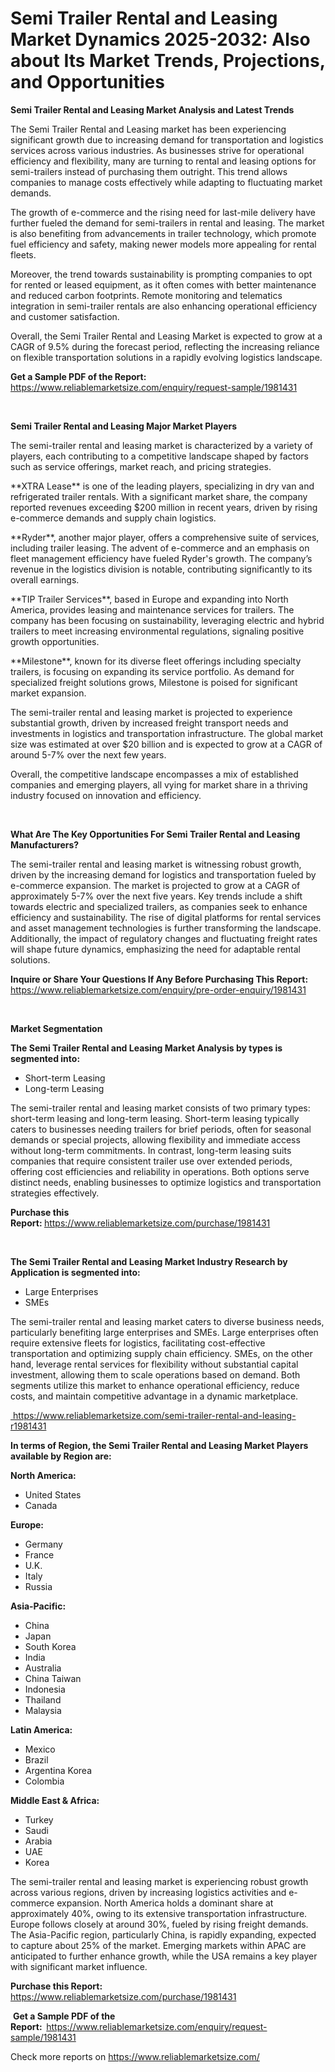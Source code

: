 <p><h1>Semi Trailer Rental and Leasing Market Dynamics 2025-2032: Also about Its Market Trends, Projections, and Opportunities</h1></p><p><strong>Semi Trailer Rental and Leasing Market Analysis and Latest Trends</strong></p>
<p><p>The Semi Trailer Rental and Leasing market has been experiencing significant growth due to increasing demand for transportation and logistics services across various industries. As businesses strive for operational efficiency and flexibility, many are turning to rental and leasing options for semi-trailers instead of purchasing them outright. This trend allows companies to manage costs effectively while adapting to fluctuating market demands.</p><p>The growth of e-commerce and the rising need for last-mile delivery have further fueled the demand for semi-trailers in rental and leasing. The market is also benefiting from advancements in trailer technology, which promote fuel efficiency and safety, making newer models more appealing for rental fleets. </p><p>Moreover, the trend towards sustainability is prompting companies to opt for rented or leased equipment, as it often comes with better maintenance and reduced carbon footprints. Remote monitoring and telematics integration in semi-trailer rentals are also enhancing operational efficiency and customer satisfaction. </p><p>Overall, the Semi Trailer Rental and Leasing Market is expected to grow at a CAGR of 9.5% during the forecast period, reflecting the increasing reliance on flexible transportation solutions in a rapidly evolving logistics landscape.</p></p>
<p><strong>Get a Sample PDF of the Report:&nbsp;</strong> <a href="https://www.reliablemarketsize.com/enquiry/request-sample/1981431?utm_campaign=3178&utm_medium=2&utm_source=Github&utm_content=ia&utm_term=10032025&utm_id=semi-trailer-rental-and-leasing">https://www.reliablemarketsize.com/enquiry/request-sample/1981431</a></p>
<p>&nbsp;</p>
<p><strong>Semi Trailer Rental and Leasing Major Market Players</strong></p>
<p><p>The semi-trailer rental and leasing market is characterized by a variety of players, each contributing to a competitive landscape shaped by factors such as service offerings, market reach, and pricing strategies.</p><p>**XTRA Lease** is one of the leading players, specializing in dry van and refrigerated trailer rentals. With a significant market share, the company reported revenues exceeding $200 million in recent years, driven by rising e-commerce demands and supply chain logistics.</p><p>**Ryder**, another major player, offers a comprehensive suite of services, including trailer leasing. The advent of e-commerce and an emphasis on fleet management efficiency have fueled Ryder's growth. The company’s revenue in the logistics division is notable, contributing significantly to its overall earnings.</p><p>**TIP Trailer Services**, based in Europe and expanding into North America, provides leasing and maintenance services for trailers. The company has been focusing on sustainability, leveraging electric and hybrid trailers to meet increasing environmental regulations, signaling positive growth opportunities.</p><p>**Milestone**, known for its diverse fleet offerings including specialty trailers, is focusing on expanding its service portfolio. As demand for specialized freight solutions grows, Milestone is poised for significant market expansion.</p><p>The semi-trailer rental and leasing market is projected to experience substantial growth, driven by increased freight transport needs and investments in logistics and transportation infrastructure. The global market size was estimated at over $20 billion and is expected to grow at a CAGR of around 5-7% over the next few years.</p><p>Overall, the competitive landscape encompasses a mix of established companies and emerging players, all vying for market share in a thriving industry focused on innovation and efficiency.</p></p>
<p>&nbsp;</p>
<p><strong>What Are The Key Opportunities For Semi Trailer Rental and Leasing Manufacturers?</strong></p>
<p><p>The semi-trailer rental and leasing market is witnessing robust growth, driven by the increasing demand for logistics and transportation fueled by e-commerce expansion. The market is projected to grow at a CAGR of approximately 5-7% over the next five years. Key trends include a shift towards electric and specialized trailers, as companies seek to enhance efficiency and sustainability. The rise of digital platforms for rental services and asset management technologies is further transforming the landscape. Additionally, the impact of regulatory changes and fluctuating freight rates will shape future dynamics, emphasizing the need for adaptable rental solutions.</p></p>
<p><strong>Inquire or Share Your Questions If Any Before Purchasing This Report:</strong> <a href="https://www.reliablemarketsize.com/enquiry/pre-order-enquiry/1981431?utm_campaign=3178&utm_medium=2&utm_source=Github&utm_content=ia&utm_term=10032025&utm_id=semi-trailer-rental-and-leasing">https://www.reliablemarketsize.com/enquiry/pre-order-enquiry/1981431</a></p>
<p>&nbsp;</p>
<p><strong>Market Segmentation</strong></p>
<p><strong>The Semi Trailer Rental and Leasing Market Analysis by types is segmented into:</strong></p>
<p><ul><li>Short-term Leasing</li><li>Long-term Leasing</li></ul></p>
<p><p>The semi-trailer rental and leasing market consists of two primary types: short-term leasing and long-term leasing. Short-term leasing typically caters to businesses needing trailers for brief periods, often for seasonal demands or special projects, allowing flexibility and immediate access without long-term commitments. In contrast, long-term leasing suits companies that require consistent trailer use over extended periods, offering cost efficiencies and reliability in operations. Both options serve distinct needs, enabling businesses to optimize logistics and transportation strategies effectively.</p></p>
<p><strong>Purchase this Report:&nbsp;</strong><a href="https://www.reliablemarketsize.com/purchase/1981431?utm_campaign=3178&utm_medium=2&utm_source=Github&utm_content=ia&utm_term=10032025&utm_id=semi-trailer-rental-and-leasing">https://www.reliablemarketsize.com/purchase/1981431</a></p>
<p>&nbsp;</p>
<p><strong>The Semi Trailer Rental and Leasing Market Industry Research by Application is segmented into:</strong></p>
<p><ul><li>Large Enterprises</li><li>SMEs</li></ul></p>
<p><p>The semi-trailer rental and leasing market caters to diverse business needs, particularly benefiting large enterprises and SMEs. Large enterprises often require extensive fleets for logistics, facilitating cost-effective transportation and optimizing supply chain efficiency. SMEs, on the other hand, leverage rental services for flexibility without substantial capital investment, allowing them to scale operations based on demand. Both segments utilize this market to enhance operational efficiency, reduce costs, and maintain competitive advantage in a dynamic marketplace.</p></p>
<p><a href="https://www.reliablemarketsize.com/semi-trailer-rental-and-leasing-r1981431?utm_campaign=3178&utm_medium=2&utm_source=Github&utm_content=ia&utm_term=10032025&utm_id=semi-trailer-rental-and-leasing">&nbsp;https://www.reliablemarketsize.com/semi-trailer-rental-and-leasing-r1981431</a></p>
<p><strong>In terms of Region, the Semi Trailer Rental and Leasing Market Players available by Region are:</strong></p>
<p>
    <p> <strong> North America: </strong>
        <ul>
            <li>United States</li>
            <li>Canada</li>
        </ul>
        </p> 
    <p> <strong> Europe: </strong>
        <ul>
            <li>Germany</li>
            <li>France</li>
            <li>U.K.</li>
            <li>Italy</li>
            <li>Russia</li>
        </ul>
        </p> 
    <p> <strong> Asia-Pacific: </strong>
        <ul>
            <li>China</li>
            <li>Japan</li>
            <li>South Korea</li>
            <li>India</li>
            <li>Australia</li>
            <li>China Taiwan</li>
            <li>Indonesia</li>
            <li>Thailand</li>
            <li>Malaysia</li>
        </ul>
        </p> 
    <p> <strong> Latin America: </strong>
        <ul>
            <li>Mexico</li>
            <li>Brazil</li>
            <li>Argentina Korea</li>
            <li>Colombia</li>
        </ul>
        </p> 
    <p> <strong> Middle East & Africa: </strong>
        <ul>
            <li>Turkey</li>
            <li>Saudi</li>
            <li>Arabia</li>
            <li>UAE</li>
            <li>Korea</li>
        </ul>
    </p>
    </p>
<p><p>The semi-trailer rental and leasing market is experiencing robust growth across various regions, driven by increasing logistics activities and e-commerce expansion. North America holds a dominant share at approximately 40%, owing to its extensive transportation infrastructure. Europe follows closely at around 30%, fueled by rising freight demands. The Asia-Pacific region, particularly China, is rapidly expanding, expected to capture about 25% of the market. Emerging markets within APAC are anticipated to further enhance growth, while the USA remains a key player with significant market influence.</p></p>
<p><strong>Purchase this Report: </strong><a href="https://www.reliablemarketsize.com/purchase/1981431?utm_campaign=3178&utm_medium=2&utm_source=Github&utm_content=ia&utm_term=10032025&utm_id=semi-trailer-rental-and-leasing">https://www.reliablemarketsize.com/purchase/1981431</a></p>
<p>&nbsp;<strong>Get a Sample PDF of the Report:&nbsp;&nbsp;</strong><a href="https://www.reliablemarketsize.com/enquiry/request-sample/1981431?utm_campaign=3178&utm_medium=2&utm_source=Github&utm_content=ia&utm_term=10032025&utm_id=semi-trailer-rental-and-leasing">https://www.reliablemarketsize.com/enquiry/request-sample/1981431</a></p>
<p><strong></strong></p>
<p>Check more reports on <a href="https://www.reliablemarketsize.com/?utm_campaign=3178&utm_medium=2&utm_source=Github&utm_content=ia&utm_term=10032025&utm_id=semi-trailer-rental-and-leasing">https://www.reliablemarketsize.com/</a></p>